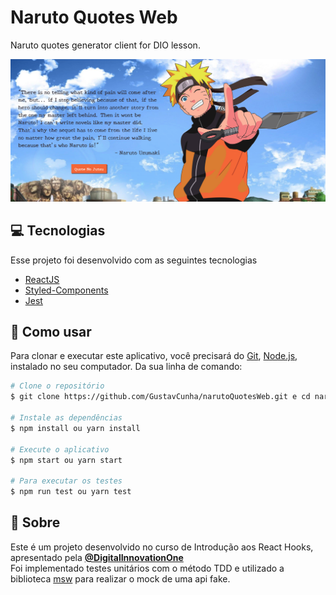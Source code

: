 # Naruto Quotes Web

Naruto quotes generator client for DIO lesson.

![screenshot](screenshot.png?raw=true "screenshot")

## 💻 Tecnologias

Esse projeto foi desenvolvido com as seguintes tecnologias

-   [ReactJS](https://pt-br.reactjs.org/)
-   [Styled-Components](https://styled-components.com/)
-   [Jest](https://jestjs.io/pt-BR/)

## 🔎 Como usar

Para clonar e executar este aplicativo, você precisará do [Git](https://git-scm.com), [Node.js](https://nodejs.org/en/), instalado no seu computador. Da sua linha de comando:

```bash
# Clone o repositório
$ git clone https://github.com/GustavCunha/narutoQuotesWeb.git e cd narutoQuotesWeb

# Instale as dependências
$ npm install ou yarn install

# Execute o aplicativo
$ npm start ou yarn start

# Para executar os testes
$ npm run test ou yarn test
```

## 📜 Sobre

Este é um projeto desenvolvido no curso de Introdução aos React Hooks, apresentado pela **[@DigitalInnovationOne](https://digitalinnovation.one/)**<br/>
Foi implementado testes unitários com o método TDD e utilizado a biblioteca [msw](https://github.com/mswjs/msw) para realizar o mock de uma api fake.
